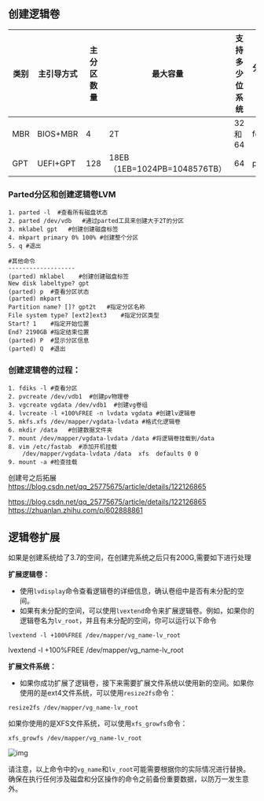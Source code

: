 

## 创建逻辑卷



| 类别 | 主引导方式 | 主分区数量 | 最大容量                     | 支持多少位系统 | 分区方法 |
| ---- | ---------- | ---------- | ---------------------------- | -------------- | -------- |
| MBR  | BIOS+MBR   | 4          | 2T                           | 32和64         | fdisk    |
| GPT  | UEFI+GPT   | 128        | 18EB（1EB=1024PB=1048576TB） | 64             | parted   |



### Parted分区和创建逻辑卷LVM

```shell
1. parted -l  #查看所有磁盘状态
2. parted /dev/vdb   #通过parted工具来创建大于2T的分区
3. mklabel gpt   #创建创建磁盘标签
4. mkpart primary 0% 100% #创建整个分区
5. q #退出

#其他命令
-------------------
(parted) mklabel    #创建创建磁盘标签
New disk labeltype? gpt
(parted) p  #查看分区状态
(parted) mkpart
Partition name? []? gpt2t   #指定分区名称
File system type? [ext2]ext3    #指定分区类型
Start? 1    #指定开始位置
End? 2190GB #指定结束位置
(parted) P  #显示分区信息
(parted) Q  #退出
```



### 创建逻辑卷的过程：

```shell
1. fdiks -l #查看分区
2. pvcreate /dev/vdb1  #创建pv物理卷
3. vgcreate vgdata /dev/vdb1  #创建vg卷组
4. lvcreate -l +100%FREE -n lvdata vgdata #创建lv逻辑卷
5. mkfs.xfs /dev/mapper/vgdata-lvdata #格式化逻辑卷
6. mkdir /data   #创建数据文件夹
7. mount /dev/mapper/vgdata-lvdata /data #将逻辑卷挂载到/data
8. vim /etc/fastab  #添加开机挂载
	/dev/mapper/vgdata-lvdata /data  xfs  defaults 0 0 
9. mount -a #检查挂载
```



创建号之后拓展
https://blog.csdn.net/qq_25775675/article/details/122126865

https://blog.csdn.net/qq_25775675/article/details/122126865
https://zhuanlan.zhihu.com/p/602888861







## 逻辑卷扩展



如果是创建系统给了3.7的空间，在创建完系统之后只有200G,需要如下进行处理

**扩展逻辑卷：**

- 使用`lvdisplay`命令查看逻辑卷的详细信息，确认卷组中是否有未分配的空间。
- 如果有未分配的空间，可以使用`lvextend`命令来扩展逻辑卷。例如，如果你的逻辑卷名为`lv_root`，并且有未分配的空间，你可以运行以下命令

```shell
lvextend -l +100%FREE /dev/mapper/vg_name-lv_root
```

lvextend -l +100%FREE /dev/mapper/vg_name-lv_root





**扩展文件系统：**

- 如果你成功扩展了逻辑卷，接下来需要扩展文件系统以使用新的空间。如果你使用的是ext4文件系统，可以使用`resize2fs`命令：

```shell
resize2fs /dev/mapper/vg_name-lv_root
```



如果你使用的是XFS文件系统，可以使用`xfs_growfs`命令：

```
xfs_growfs /dev/mapper/vg_name-lv_root
```



![img](https://iteshell.oss-cn-beijing.aliyuncs.com/bookshell/operator/企业微信截图_17021046973425.png)





请注意，以上命令中的`vg_name`和`lv_root`可能需要根据你的实际情况进行替换。确保在执行任何涉及磁盘和分区操作的命令之前备份重要数据，以防万一发生意外。





